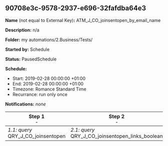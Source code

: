 ## 90708e3c-9578-2937-e696-32fafdba64e3

**Name** (not equal to External Key)**:** ATM_J_CO_joinsentopen_by_email_name

**Description:** n/a

**Folder:** my automations/2.Business/Tests/

**Started by:** Schedule

**Status:** PausedSchedule

**Schedule:**

* Start: 2019-02-28 00:00:00 +01:00
* End: 2019-02-28 00:00:00 +01:00
* Timezone: Romance Standard Time
* Recurrance: run only once

**Notifications:** _none_


| Step 1<br>_<small>-</small>_ | Step 2<br>_<small>-</small>_ |
| --- | --- |
| _1.1: query_<br>QRY_J_CO_joinsentopen | _2.1: query_<br>QRY_J_CO_joinsentopen_links_boolean |
